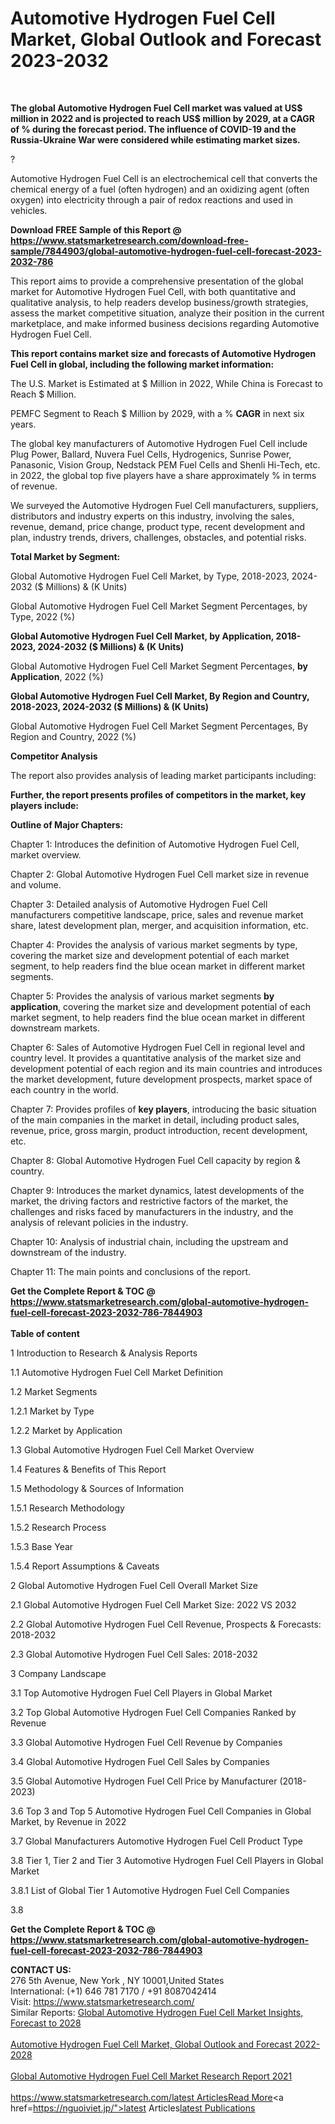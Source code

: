 <h1>Automotive Hydrogen Fuel Cell Market, Global Outlook and Forecast 2023-2032</h1><br/><p><strong>The global Automotive Hydrogen Fuel Cell market was valued at US$ million in 2022 and is projected to reach US$ million by 2029, at a <strong>CAGR</strong> of % during the forecast period. The influence of COVID-19 and the Russia-Ukraine War were considered while estimating market sizes.</strong></p><p>? </p><p>Automotive Hydrogen Fuel Cell is an electrochemical cell that converts the chemical energy of a fuel (often hydrogen) and an oxidizing agent (often oxygen) into electricity through a pair of redox reactions and used in vehicles.</p><p><strong>Download FREE Sample of this Report @ <a href="https://www.statsmarketresearch.com/download-free-sample/7844903/global-automotive-hydrogen-fuel-cell-forecast-2023-2032-786">https://www.statsmarketresearch.com/download-free-sample/7844903/global-automotive-hydrogen-fuel-cell-forecast-2023-2032-786</a></strong></p><p>This report aims to provide a comprehensive presentation of the global market for Automotive Hydrogen Fuel Cell, with both quantitative and qualitative analysis, to help readers develop business/growth strategies, assess the market competitive situation, analyze their position in the current marketplace, and make informed business decisions regarding Automotive Hydrogen Fuel Cell.</p><p><strong>This report contains market size and forecasts of Automotive Hydrogen Fuel Cell in global, including the following market information:</strong></p><p>The U.S. Market is Estimated at $ Million in 2022, While China is Forecast to Reach $ Million.</p><p>PEMFC Segment to Reach $ Million by 2029, with a % <strong>CAGR</strong> in next six years.</p><p>The global key manufacturers of Automotive Hydrogen Fuel Cell include Plug Power, Ballard, Nuvera Fuel Cells, Hydrogenics, Sunrise Power, Panasonic, Vision Group, Nedstack PEM Fuel Cells and Shenli Hi-Tech, etc. in 2022, the global top five players have a share approximately % in terms of revenue.</p><p>We surveyed the Automotive Hydrogen Fuel Cell manufacturers, suppliers, distributors and industry experts on this industry, involving the sales, revenue, demand, price change, product type, recent development and plan, industry trends, drivers, challenges, obstacles, and potential risks.</p><p><strong>Total Market by Segment:</strong></p><p>Global Automotive Hydrogen Fuel Cell Market, by Type, 2018-2023, 2024-2032 ($ Millions) & (K Units)</p><p>Global Automotive Hydrogen Fuel Cell Market Segment Percentages, by Type, 2022 (%)</p><p><strong>Global Automotive Hydrogen Fuel Cell Market, <strong>by Application</strong>, 2018-2023, 2024-2032 ($ Millions) & (K Units)</strong></p><p>Global Automotive Hydrogen Fuel Cell Market Segment Percentages, <strong>by Application</strong>, 2022 (%)</p><p><strong>Global Automotive Hydrogen Fuel Cell Market, By Region and Country, 2018-2023, 2024-2032 ($ Millions) & (K Units)</strong></p><p>Global Automotive Hydrogen Fuel Cell Market Segment Percentages, By Region and Country, 2022 (%)</p><p><strong>Competitor Analysis</strong></p><p>The report also provides analysis of leading market participants including:</p><p><strong>Further, the report presents profiles of competitors in the market, <strong>key players</strong> include:</strong></p><p><strong>Outline of Major Chapters:</strong></p><p>Chapter 1: Introduces the definition of Automotive Hydrogen Fuel Cell, market overview.</p><p>Chapter 2: Global Automotive Hydrogen Fuel Cell market size in revenue and volume.</p><p>Chapter 3: Detailed analysis of Automotive Hydrogen Fuel Cell manufacturers competitive landscape, price, sales and revenue market share, latest development plan, merger, and acquisition information, etc.</p><p>Chapter 4: Provides the analysis of various market segments by type, covering the market size and development potential of each market segment, to help readers find the blue ocean market in different market segments.</p><p>Chapter 5: Provides the analysis of various market segments <strong>by application</strong>, covering the market size and development potential of each market segment, to help readers find the blue ocean market in different downstream markets.</p><p>Chapter 6: Sales of Automotive Hydrogen Fuel Cell in regional level and country level. It provides a quantitative analysis of the market size and development potential of each region and its main countries and introduces the market development, future development prospects, market space of each country in the world.</p><p>Chapter 7: Provides profiles of <strong>key players</strong>, introducing the basic situation of the main companies in the market in detail, including product sales, revenue, price, gross margin, product introduction, recent development, etc.</p><p>Chapter 8: Global Automotive Hydrogen Fuel Cell capacity by region & country.</p><p>Chapter 9: Introduces the market dynamics, latest developments of the market, the driving factors and restrictive factors of the market, the challenges and risks faced by manufacturers in the industry, and the analysis of relevant policies in the industry.</p><p>Chapter 10: Analysis of industrial chain, including the upstream and downstream of the industry.</p><p>Chapter 11: The main points and conclusions of the report.</p><div><b>Get the Complete Report & TOC @ <a href="https://www.statsmarketresearch.com/global-automotive-hydrogen-fuel-cell-forecast-2023-2032-786-7844903">https://www.statsmarketresearch.com/global-automotive-hydrogen-fuel-cell-forecast-2023-2032-786-7844903</a></b></div><br><b>Table of content</b><p>1 Introduction to Research & Analysis Reports<br />
 
  1.1 Automotive Hydrogen Fuel Cell Market Definition<br />
 
  1.2 Market Segments<br />
 
  1.2.1 Market by Type<br />
 
  1.2.2 Market by Application<br />
 
  1.3 Global Automotive Hydrogen Fuel Cell Market Overview<br />
 
  1.4 Features & Benefits of This Report<br />
 
  1.5 Methodology & Sources of Information<br />
 
  1.5.1 Research Methodology<br />
 
  1.5.2 Research Process<br />
 
  1.5.3 Base Year<br />
 
  1.5.4 Report Assumptions & Caveats<br />
 
 2 Global Automotive Hydrogen Fuel Cell Overall Market Size<br />
 
  2.1 Global Automotive Hydrogen Fuel Cell Market Size: 2022 VS 2032<br />
 
  2.2 Global Automotive Hydrogen Fuel Cell Revenue, Prospects & Forecasts: 2018-2032<br />
 
  2.3 Global Automotive Hydrogen Fuel Cell Sales: 2018-2032<br />
 
 3 Company Landscape<br />
 
  3.1 Top Automotive Hydrogen Fuel Cell Players in Global Market<br />
 
  3.2 Top Global Automotive Hydrogen Fuel Cell Companies Ranked by Revenue<br />
 
  3.3 Global Automotive Hydrogen Fuel Cell Revenue by Companies<br />
 
  3.4 Global Automotive Hydrogen Fuel Cell Sales by Companies<br />
 
  3.5 Global Automotive Hydrogen Fuel Cell Price by Manufacturer (2018-2023)<br />
 
  3.6 Top 3 and Top 5 Automotive Hydrogen Fuel Cell Companies in Global Market, by Revenue in 2022<br />
 
  3.7 Global Manufacturers Automotive Hydrogen Fuel Cell Product Type<br />
 
  3.8 Tier 1, Tier 2 and Tier 3 Automotive Hydrogen Fuel Cell Players in Global Market<br />
 
  3.8.1 List of Global Tier 1 Automotive Hydrogen Fuel Cell Companies<br />
 
  3.8<br><div><b>Get the Complete Report & TOC @ <a href="https://www.statsmarketresearch.com/global-automotive-hydrogen-fuel-cell-forecast-2023-2032-786-7844903">https://www.statsmarketresearch.com/global-automotive-hydrogen-fuel-cell-forecast-2023-2032-786-7844903</a></b></div></p> <b>CONTACT US:</b><br>276 5th Avenue, New York , NY 10001,United States<br>International: (+1) 646 781 7170 / +91 8087042414<br>Visit: <a href="https://www.statsmarketresearch.com/">https://www.statsmarketresearch.com/</a><br>Similar Reports: <a href="https://www.statsmarketresearch.com/global-automotive-hydrogen-fuel-cell-forecast-2023-2032-786-7844903">Global Automotive Hydrogen Fuel Cell Market Insights, Forecast to 2028</a><br/><br/><a href="https://www.statsmarketresearch.com/global-automotive-hydrogen-fuel-cell-forecast-2023-2032-786-7844903">Automotive Hydrogen Fuel Cell Market, Global Outlook and Forecast 2022-2028</a><br/><br/><a href="https://www.statsmarketresearch.com/global-automotive-hydrogen-fuel-cell-forecast-2023-2032-786-7844903">Global Automotive Hydrogen Fuel Cell Market Research Report 2021</a><br/><br/><a href="https://gyeongbokgung.com">https://www.statsmarketresearch.com/</a><a href="https://hallyeomaritime.com">latest Articles</a><a href="https://jingwansa.com">Read More</a><a href=https://nguoiviet.jp/">latest Articles</a><a href="https://www.intelmarketresearch.com/">latest Publications</a>